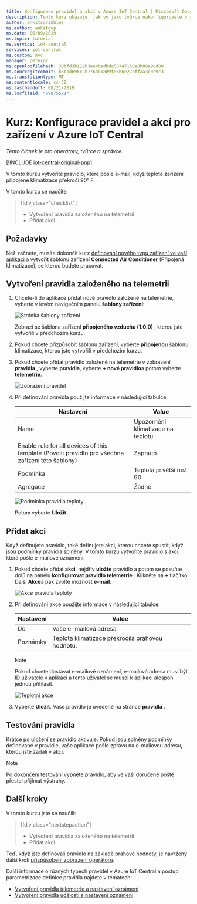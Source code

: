 ```yaml
---
title: Konfigurace pravidel a akcí v Azure IoT Central | Microsoft Docs
description: Tento kurz ukazuje, jak vy jako tvůrce nakonfigurujete v aplikaci Azure IoT Central pravidla a akce založené na telemetrii.
author: ankitscribbles
ms.author: ankitgup
ms.date: 06/09/2019
ms.topic: tutorial
ms.service: iot-central
services: iot-central
ms.custom: mvc
manager: peterpr
ms.openlocfilehash: 30bfd3b119b3ae4badbda50747158e8b08a9dd08
ms.sourcegitcommit: b3bad696c2b776d018d9f06b6e27bffaa3c0d9c3
ms.translationtype: MT
ms.contentlocale: cs-CZ
ms.lasthandoff: 08/21/2019
ms.locfileid: "69875521"
---
```

# <a name="tutorial-configure-rules-and-actions-for-your-device-in-azure-iot-central"></a>Kurz: Konfigurace pravidel a akcí pro zařízení v Azure IoT Central

*Tento článek je pro operátory, tvůrce a správce.*

[!INCLUDE [iot-central-original-pnp](../../includes/iot-central-original-pnp-note.md)]

V tomto kurzu vytvoříte pravidlo, které pošle e-mail, když teplota zařízení připojené klimatizace překročí 90&deg; F.

V tomto kurzu se naučíte:

> [!div class="checklist"]
> * Vytvoření pravidla založeného na telemetrii
> * Přidat akci

## <a name="prerequisites"></a>Požadavky

Než začnete, musíte dokončit kurz [definování nového typu zařízení ve vaší aplikaci](tutorial-define-device-type.md) a vytvořit šablonu zařízení **Connected Air Conditioner** (Připojená klimatizace), se kterou budete pracovat.

## <a name="create-a-telemetry-based-rule"></a>Vytvoření pravidla založeného na telemetrii

1. Chcete-li do aplikace přidat nové pravidlo založené na telemetrie, vyberte v levém navigačním panelu **šablony zařízení**:

    ![Stránka šablony zařízení](media/tutorial-configure-rules/templatespage1.png)

    Zobrazí se šablona zařízení **připojeného vzduchu (1.0.0)** , kterou jste vytvořili v předchozím kurzu.

2. Pokud chcete přizpůsobit šablonu zařízení, vyberte **připojenou** šablonu klimatizace, kterou jste vytvořili v předchozím kurzu.

3. Pokud chcete přidat pravidlo založené na telemetrie v zobrazení **pravidla** , vyberte **pravidla**, vyberte **+ nové pravidlo**a potom vyberte **telemetrie**:

    ![Zobrazení pravidel](media/tutorial-configure-rules/newrule.png)

5. Při definování pravidla použijte informace v následující tabulce:

    | Nastavení                                      | Value                             |
    | -------------------------------------------- | ------------------------------    |
    | Name                                         | Upozornění klimatizace na teplotu |
    | Enable rule for all devices of this template (Povolit pravidlo pro všechna zařízení této šablony) | Zapnuto                                |
    | Podmínka                                    | Teplota je větší než 90    |
    | Agregace                                  | Žádné                              |

    ![Podmínka pravidla teploty](media/tutorial-configure-rules/temperaturerule.png)

    Potom vyberte **Uložit**.

## <a name="add-an-action"></a>Přidat akci

Když definujete pravidlo, také definujete akci, kterou chcete spustit, když jsou podmínky pravidla splněny. V tomto kurzu vytvoříte pravidlo s akcí, která pošle e-mailové oznámení.

1. Pokud chcete přidat **akci**, nejdřív **uložte** pravidlo a potom se posuňte dolů na panelu **konfigurovat pravidlo telemetrie** . Klikněte na **+** tlačítko Další **Akce**a pak zvolte možnost **e-mail**:

    ![Akce pravidla teploty](media/tutorial-configure-rules/addaction.png)

2. Při definování akce použijte informace v následující tabulce:

    | Nastavení   | Value                          |
    | --------- | ------------------------------ |
    | Do        | Vaše e-mailová adresa             |
    | Poznámky     | Teplota klimatizace překročila prahovou hodnotu. |

    > [!NOTE]
    > Pokud chcete dostávat e-mailové oznámení, e-mailová adresa musí být [ID uživatele v aplikaci](howto-administer.md) a tento uživatel se musel k aplikaci alespoň jednou přihlásit.

    ![Teplotní akce](media/tutorial-configure-rules/temperatureaction.png)

3. Vyberte **Uložit**. Vaše pravidlo je uvedené na stránce **pravidla** .

## <a name="test-the-rule"></a>Testování pravidla

Krátce po uložení se pravidlo aktivuje. Pokud jsou splněny podmínky definované v pravidle, vaše aplikace pošle zprávu na e-mailovou adresu, kterou jste zadali v akci.

> [!NOTE]
> Po dokončení testování vypněte pravidlo, aby ve vaší doručené poště přestal přijímat výstrahy.

## <a name="next-steps"></a>Další kroky

V tomto kurzu jste se naučili:

<!-- Repeat task list from intro -->
> [!div class="nextstepaction"]
> * Vytvoření pravidla založeného na telemetrii
> * Přidat akci

Teď, když jste definovali pravidlo na základě prahové hodnoty, je navržený další krok [přizpůsobení zobrazení operátoru](tutorial-customize-operator.md).

Další informace o různých typech pravidel v Azure IoT Central a postup parametrizace definice pravidla najdete v tématech:
* [Vytvoření pravidla telemetrie a nastavení oznámení](howto-create-telemetry-rules.md)
* [Vytvoření pravidla událostí a nastavení oznámení](howto-create-event-rules.md)

<!-- Next tutorials in the sequence -->
